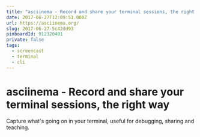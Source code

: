 ```yaml
---
title: "asciinema - Record and share your terminal sessions, the right way"
date: 2017-06-27T12:09:51.000Z
url: https://asciinema.org/
slug: 2017-06-27-5c42dd93
pinboardId: 912320491
private: false
tags:
  - screencast
  - terminal
  - cli
---
```


# asciinema - Record and share your terminal sessions, the right way

Capture what's going on in your terminal, useful for debugging, sharing and teaching.
